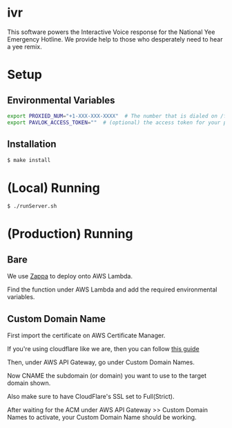ivr
===

This software powers the Interactive Voice response for the
National Yee Emergency Hotline. We provide help to those who
desperately need to hear a yee remix.

# Setup

## Environmental Variables

```bash
export PROXIED_NUM="+1-XXX-XXX-XXXX"  # The number that is dialed on /forward
export PAVLOK_ACCESS_TOKEN=""  # (optional) the access token for your pavlok
```

## Installation

```bash
$ make install
```

# (Local) Running

```bash
$ ./runServer.sh
```

# (Production) Running

## Bare

We use [Zappa](https://github.com/Miserlou/Zappa) to deploy onto AWS
Lambda.

Find the function under AWS Lambda and add the required environmental
variables.

## Custom Domain Name

First import the certificate on AWS Certificate Manager.

If you're using cloudflare like we are, then you can follow
[this guide](http://www.leanx.eu/tutorials/set-up-amazons-api-gateway-custom-domain-with-cloudflare)

Then, under AWS API Gateway, go under Custom Domain Names.

Now CNAME the subdomain (or domain) you want to use to the target domain
shown.

Also make sure to have CloudFlare's SSL set to Full(Strict).

After waiting for the ACM under AWS API Gateway >> Custom Domain Names
to activate, your Custom Domain Name should be working.
